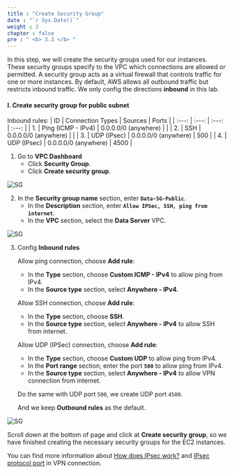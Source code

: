 ```yaml
---
title : "Create Security Group"
date : "`r Sys.Date()`"
weight : 3
chapter : false
pre : " <b> 3.3 </b> "
---
```


In this step, we will create the security groups used for our instances. These security groups specify to the VPC which connections are allowed or permitted. A security group acts as a virtual firewall that controls traffic for one or more instances. By default, AWS allows all outbound traffic but restricts inbound traffic. We only config the directions **inbound** in this lab.

#### I. Create security group for public subnet
Inbound rules:
   | ID     | Connection Types   | Sources               | Ports  |
   | :---:  | :---:              | :---:                 | :---:  |
   | 1.     | Ping (ICMP - IPv4) | 0.0.0.0/0 (anywhere)  |        |
   | 2.     | SSH                | 0.0.0.0/0 (anywhere)  |        |
   | 3.     | UDP (IPsec)        | 0.0.0.0/0 (anywhere)  | 500    |
   | 4.     | UDP (IPsec)        | 0.0.0.0/0 (anywhere)  | 4500   |

1. Go to **VPC Dashboard**
   + Click **Security Group**.
   + Click **Create security group**.

![SG](/aws-fcj-ws/ws1/images/2.cloudserver/sg-01.png)

2. In the **Security group name** section, enter **`Data-SG-Public`**.
   + In the **Description** section, enter **`Allow IPSec, SSH, ping from internet`**.
   + In the **VPC** section, select the **Data Server** VPC.

![SG](/aws-fcj-ws/ws1/images/3.dataserver/sg-01.png)

3. Config **Inbound rules**

   Allow ping connection, choose **Add rule**: 
   + In the **Type** section, choose **Custom ICMP - IPv4** to allow ping from IPv4.
   + In the **Source type** section, select **Anywhere - IPv4**.

   Allow SSH connection, choose **Add rule**: 
   + In the **Type** section, choose **SSH**.
   + In the **Source type** section, select **Anywhere - IPv4** to allow SSH from internet.

   Allow UDP (IPSec) connection, choose **Add rule**: 
   + In the **Type** section, choose **Custom UDP** to allow ping from IPv4.
   + In the **Port range** section, enter the port **`500`** to allow ping from IPv4.
   + In the **Source type** section, select **Anywhere - IPv4** to allow VPN connection from internet.

   Do the same with UDP port `500`, we create UDP port `4500`.

   And we keep **Outbound rules** as the default.

![SG](/aws-fcj-ws/ws1/images/3.dataserver/sg-03.png)

   Scroll down at the bottom of page and click at **Create security group**, so we have finished creating the necessary security groups for the EC2 instances.

   You can find more information about [How does IPsec work?](https://aws.amazon.com/what-is/ipsec/) and [IPsec protocol port](https://docs.oracle.com/en/solutions/connect-oraclecloud-vmware-resources/understand-remote-access-vpn-options.html#GUID-931BA251-627B-442E-9935-FDFB4650ED72) in VPN connection.

